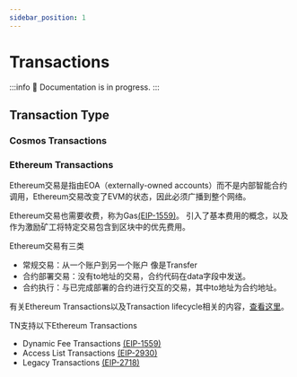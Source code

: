 ```yaml
---
sidebar_position: 1
---
```


# Transactions

:::info
  🚧 Documentation is in progress.
:::

## Transaction Type

### Cosmos Transactions

### Ethereum Transactions

Ethereum交易是指由EOA（externally-owned accounts）而不是内部智能合约调用，Ethereum交易改变了EVM的状态，因此必须广播到整个网络。

Ethereum交易也需要收费，称为Gas[(EIP-1559)](https://eips.ethereum.org/EIPS/eip-1559)。 引入了基本费用的概念，以及作为激励矿工将特定交易包含到区块中的优先费用。

Ethereum交易有三类

- 常规交易：从一个账户到另一个账户 像是Transfer
- 合约部署交易：没有to地址的交易，合约代码在data字段中发送。
- 合约执行：与已完成部署的合约进行交互的交易，其中to地址为合约地址。

有关Ethereum Transactions以及Transaction lifecycle相关的内容，[查看这里](https://ethereum.org/en/developers/docs/transactions/)。

TN支持以下Ethereum Transactions

- Dynamic Fee Transactions [(EIP-1559)](https://eips.ethereum.org/EIPS/eip-1559)
- Access List Transactions [(EIP-2930)](https://eips.ethereum.org/EIPS/eip-2930)
- Legacy Transactions [(EIP-2718)](https://eips.ethereum.org/EIPS/eip-2718)
